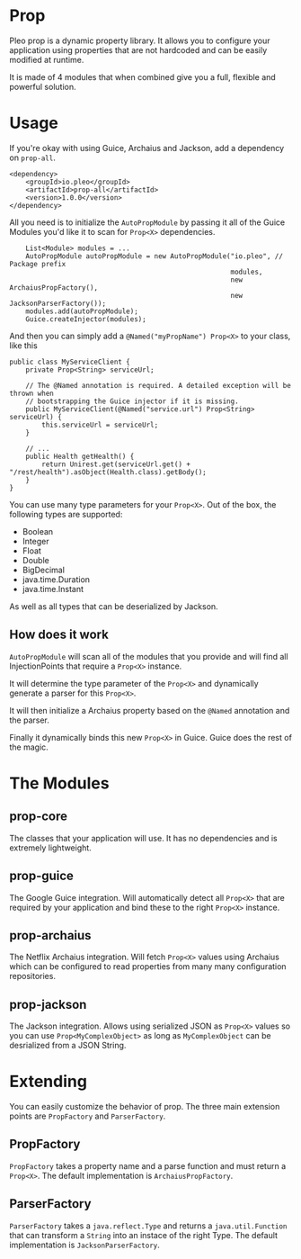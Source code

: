 # Prop

Pleo prop is a dynamic property library. It allows you to configure your application using properties that are not hardcoded and can be easily modified at runtime.

It is made of 4 modules that when combined give you a full, flexible and powerful solution.

# Usage

If you're okay with using Guice, Archaius and Jackson, add a dependency on `prop-all`.

```
<dependency>
    <groupId>io.pleo</groupId>
    <artifactId>prop-all</artifactId>
    <version>1.0.0</version>
</dependency>
```

All you need is to initialize the `AutoPropModule` by passing it all of the Guice Modules you'd like it to scan for `Prop<X>` dependencies.

```
    List<Module> modules = ...
    AutoPropModule autoPropModule = new AutoPropModule("io.pleo", // Package prefix
                                                       modules,
                                                       new ArchaiusPropFactory(),
                                                       new JacksonParserFactory());
    modules.add(autoPropModule);
    Guice.createInjector(modules);
```

And then you can simply add a `@Named("myPropName") Prop<X>` to your class, like this

```
public class MyServiceClient {
    private Prop<String> serviceUrl;
    
    // The @Named annotation is required. A detailed exception will be thrown when 
    // bootstrapping the Guice injector if it is missing.
    public MyServiceClient(@Named("service.url") Prop<String> serviceUrl) {
        this.serviceUrl = serviceUrl;
    }

    // ...
    public Health getHealth() {
        return Unirest.get(serviceUrl.get() + "/rest/health").asObject(Health.class).getBody();
    }
}
```  

You can use many type parameters for your `Prop<X>`. Out of the box, the following types are supported:

* Boolean
* Integer
* Float
* Double
* BigDecimal
* java.time.Duration
* java.time.Instant

As well as all types that can be deserialized by Jackson.

## How does it work

`AutoPropModule` will scan all of the modules that you provide and will find all InjectionPoints that require a `Prop<X>` instance. 

It will determine the type parameter of the `Prop<X>` and dynamically generate a parser for this `Prop<X>`.

It will then initialize a Archaius property based on the `@Named` annotation and the parser.

Finally it dynamically binds this new `Prop<X>` in Guice. Guice does the rest of the magic. 

# The Modules

## prop-core

The classes that your application will use. It has no dependencies and is extremely lightweight.

## prop-guice

The Google Guice integration. Will automatically detect all `Prop<X>` that are required by your application and bind these to the right `Prop<X>` instance.

## prop-archaius

The Netflix Archaius integration. Will fetch `Prop<X>` values using Archaius which can be configured to read properties from many many configuration repositories.

## prop-jackson

The Jackson integration. Allows using serialized JSON as `Prop<X>` values so you can use `Prop<MyComplexObject>` as long as `MyComplexObject` can be desrialized from a JSON String.

# Extending

You can easily customize the behavior of prop. The three main extension points are `PropFactory` and `ParserFactory`.

## PropFactory

`PropFactory` takes a property name and a parse function and must return a `Prop<X>`. The default implementation is `ArchaiusPropFactory`.

## ParserFactory

`ParserFactory` takes a `java.reflect.Type` and returns a `java.util.Function` that can transform a `String` into an instace of the right Type. The default implementation is `JacksonParserFactory`. 